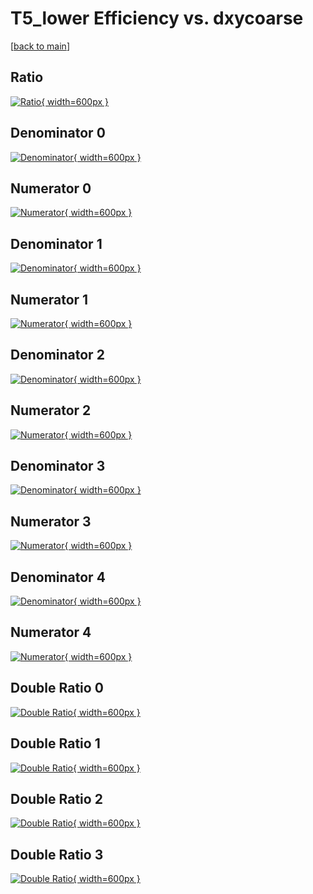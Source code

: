 # T5_lower Efficiency vs. dxycoarse

[[back to main](./)]



## Ratio

[![Ratio](../mtv/var/T5_lower_base_0_-1_eff_dxycoarse.png){ width=600px }](../mtv/var/T5_lower_base_0_-1_eff_dxycoarse.pdf)

## Denominator 0

[![Denominator](../mtv/den/T5_lower_base_0_-1_eff_dxycoarse_den0.png){ width=600px }](../mtv/den/T5_lower_base_0_-1_eff_dxycoarse_den0.pdf)

## Numerator 0

[![Numerator](../mtv/num/T5_lower_base_0_-1_eff_dxycoarse_num0.png){ width=600px }](../mtv/num/T5_lower_base_0_-1_eff_dxycoarse_num0.pdf)

## Denominator 1

[![Denominator](../mtv/den/T5_lower_base_0_-1_eff_dxycoarse_den1.png){ width=600px }](../mtv/den/T5_lower_base_0_-1_eff_dxycoarse_den1.pdf)

## Numerator 1

[![Numerator](../mtv/num/T5_lower_base_0_-1_eff_dxycoarse_num1.png){ width=600px }](../mtv/num/T5_lower_base_0_-1_eff_dxycoarse_num1.pdf)

## Denominator 2

[![Denominator](../mtv/den/T5_lower_base_0_-1_eff_dxycoarse_den2.png){ width=600px }](../mtv/den/T5_lower_base_0_-1_eff_dxycoarse_den2.pdf)

## Numerator 2

[![Numerator](../mtv/num/T5_lower_base_0_-1_eff_dxycoarse_num2.png){ width=600px }](../mtv/num/T5_lower_base_0_-1_eff_dxycoarse_num2.pdf)

## Denominator 3

[![Denominator](../mtv/den/T5_lower_base_0_-1_eff_dxycoarse_den3.png){ width=600px }](../mtv/den/T5_lower_base_0_-1_eff_dxycoarse_den3.pdf)

## Numerator 3

[![Numerator](../mtv/num/T5_lower_base_0_-1_eff_dxycoarse_num3.png){ width=600px }](../mtv/num/T5_lower_base_0_-1_eff_dxycoarse_num3.pdf)

## Denominator 4

[![Denominator](../mtv/den/T5_lower_base_0_-1_eff_dxycoarse_den4.png){ width=600px }](../mtv/den/T5_lower_base_0_-1_eff_dxycoarse_den4.pdf)

## Numerator 4

[![Numerator](../mtv/num/T5_lower_base_0_-1_eff_dxycoarse_num4.png){ width=600px }](../mtv/num/T5_lower_base_0_-1_eff_dxycoarse_num4.pdf)

## Double Ratio 0

[![Double Ratio](../mtv/ratio/T5_lower_base_0_-1_eff_dxycoarse_ratio0.png){ width=600px }](../mtv/ratio/T5_lower_base_0_-1_eff_dxycoarse_ratio0.pdf)

## Double Ratio 1

[![Double Ratio](../mtv/ratio/T5_lower_base_0_-1_eff_dxycoarse_ratio1.png){ width=600px }](../mtv/ratio/T5_lower_base_0_-1_eff_dxycoarse_ratio1.pdf)

## Double Ratio 2

[![Double Ratio](../mtv/ratio/T5_lower_base_0_-1_eff_dxycoarse_ratio2.png){ width=600px }](../mtv/ratio/T5_lower_base_0_-1_eff_dxycoarse_ratio2.pdf)

## Double Ratio 3

[![Double Ratio](../mtv/ratio/T5_lower_base_0_-1_eff_dxycoarse_ratio3.png){ width=600px }](../mtv/ratio/T5_lower_base_0_-1_eff_dxycoarse_ratio3.pdf)

